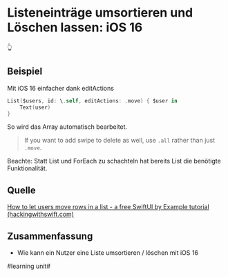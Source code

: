 # Listeneinträge umsortieren und Löschen lassen: iOS 16
👆

## Beispiel
Mit iOS 16 einfacher dank editActions

```swift
List($users, id: \.self, editActions: .move) { $user in
	Text(user)
}
```

So wird das Array automatisch bearbeitet.

> If you want to add swipe to delete as well, use `.all` rather than just `.move`.

Beachte: Statt List und ForEach zu schachteln hat bereits List die benötigte Funktionalität.


## Quelle

[How to let users move rows in a list - a free SwiftUI by Example tutorial (hackingwithswift.com)][1]

## Zusammenfassung
- Wie kann ein Nutzer eine Liste umsortieren / löschen mit iOS 16

[1]:	https://www.hackingwithswift.com/quick-start/swiftui/how-to-let-users-move-rows-in-a-list

#learning unit#